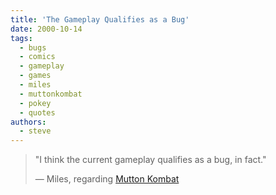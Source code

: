 ```yaml
---
title: 'The Gameplay Qualifies as a Bug'
date: 2000-10-14
tags:
  - bugs
  - comics
  - gameplay
  - games
  - miles
  - muttonkombat
  - pokey
  - quotes
authors:
  - steve
---
```


> "I think the current gameplay qualifies as a bug, in fact."
>
> — Miles, regarding [Mutton Kombat](http://spaceninja.com/downloads/mk/)
